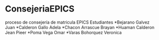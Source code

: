 # ConsejeriaEPICS
proceso de consejería de matricula EPICS
Estudiantes
*Bejarano Galvez Juan
*Calderon Gallo Adela
*Chacon Arrascue Brayan
*Huaman Calderon Jean Pieer
*Poma Vega Omar
*Varas Bohorquez Veronica
